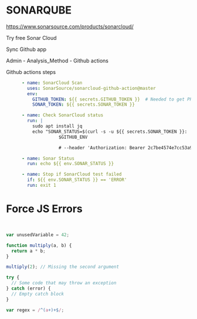 # SONARQUBE <!-- omit in toc -->


https://www.sonarsource.com/products/sonarcloud/

Try free Sonar Cloud

Sync Github app

Admin - Analysis_Method - Github actions

Github actions steps
```yaml
      - name: SonarCloud Scan
        uses: SonarSource/sonarcloud-github-action@master
        env:
          GITHUB_TOKEN: ${{ secrets.GITHUB_TOKEN }}  # Needed to get PR information, if any
          SONAR_TOKEN: ${{ secrets.SONAR_TOKEN }}

      - name: Check SonarCloud status
        run: |
          sudo apt install jq
          echo "SONAR_STATUS=$(curl -s -u ${{ secrets.SONAR_TOKEN }}: 'https://sonarcloud.io/api/qualitygates/project_status?projectKey=<PROJECT>' | jq -r '.projectStatus.status')" >>
					$GITHUB_ENV

					# --header 'Authorization: Bearer 2c7be4574e7cc53a90e5e2ae2c820727334dce5a'

      - name: Sonar Status
        run: echo ${{ env.SONAR_STATUS }}

      - name: Stop if SonarCloud test failed
        if: ${{ env.SONAR_STATUS }} == 'ERROR'
        run: exit 1
```

# Force JS Errors
```js


var unusedVariable = 42;

function multiply(a, b) {
  return a * b;
}

multiply(2); // Missing the second argument

try {
  // Some code that may throw an exception
} catch (error) {
  // Empty catch block
}

var regex = /^(a+)+$/;
```

